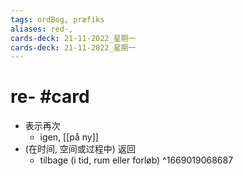 ```yaml
---
tags: ordBog, præfiks
aliases: red-, 
cards-deck: 21-11-2022_星期一
cards-deck: 21-11-2022_星期一
---
```


# re- #card 
- 表示再次 
	- igen, [[på ny]]
- (在时间, 空间或过程中) 返回 
	- tilbage (i tid, rum eller forløb)
^1669019068687
